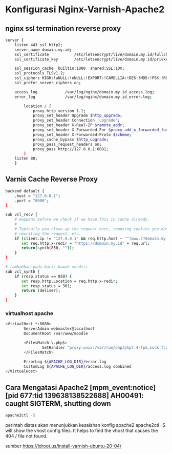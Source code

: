 # Konfigurasi Nginx-Varnish-Apache2
## nginx ssl termination reverse proxy
```bash
server {
    listen 443 ssl http2;
    server_name domain.my.id;
    ssl_certificate           /etc/letsencrypt/live/domain.my.id/fullchain.pem;
    ssl_certificate_key       /etc/letsencrypt/live/domain.my.id/privkey.pem;

    ssl_session_cache  builtin:1000  shared:SSL:10m;
    ssl_protocols TLSv1.2;
    ssl_ciphers HIGH:!aNULL:!eNULL:!EXPORT:!CAMELLIA:!DES:!MD5:!PSK:!RC4;
    ssl_prefer_server_ciphers on;

    access_log            /var/log/nginx/domain.my.id_access.log;
    error_log             /var/log/nginx/domain.my.id_error.log;

        location / {
            proxy_http_version 1.1;
            proxy_set_header Upgrade $http_upgrade;
            proxy_set_header Connection 'upgrade';
            proxy_set_header X-Real-IP $remote_addr;
            proxy_set_header X-Forwarded-For $proxy_add_x_forwarded_for;
            proxy_set_header X-Forwarded-Proto $scheme;
            proxy_cache_bypass $http_upgrade;
            proxy_pass_request_headers on;
            proxy_pass http://127.0.0.1:6081;
        }
    listen 80;
    }
```
## Varnis Cache Reverse Proxy 
```bash 
backend default {
    .host = "127.0.0.1";
    .port = "8080";
}

sub vcl_recv {
    # Happens before we check if we have this in cache already.
    #
    # Typically you clean up the request here, removing cookies you don't need,
    # rewriting the request, etc.
    if (client.ip != "127.0.0.1" && req.http.host ~ "^(www.)?domain.my.id$") {
       set req.http.x-redir = "https://domain.my.id" + req.url;
       return(synth(850, ""));
    }
}

# tambahkan pada baris bawah sendiri
sub vcl_synth {
    if (resp.status == 850) {
       set resp.http.Location = req.http.x-redir;
       set resp.status = 301;
       return (deliver);
    }
}
```
### virtualhost apache 
```bash
<VirtualHost *:8080>
        ServerAdmin webmaster@localhost
        DocumentRoot /var/www/moodle

        <FilesMatch \.php$>
                SetHandler "proxy:unix:/var/run/php/php7.4-fpm.sock|fcgi://localhost"
        </FilesMatch>
        
        ErrorLog ${APACHE_LOG_DIR}/error.log
        CustomLog ${APACHE_LOG_DIR}/access.log combined
</VirtualHost>
```
## Cara Mengatasi Apache2 [mpm_event:notice] [pid 677:tid 139638138522688] AH00491: caught SIGTERM, shutting down 
```bash
apache2ctl -S
```
perintah diatas akan menunjukkan kesalahan konfig apache2
apache2ctl -S will show the vhost config files. It helps to find the vhost that causes the 404 / file not found.

sumber https://idroot.us/install-varnish-ubuntu-20-04/
